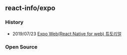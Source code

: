 ## react-info/expo

### History
- 2019/07/23 [Expo Web(React Native for web) 튜토리얼](https://meetup.toast.com/posts/191)


### Open Source

